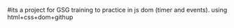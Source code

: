 #its a project for GSG training to practice in js dom (timer and events).
using html+css+dom+githup
